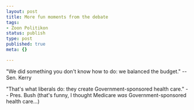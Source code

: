 ```yaml
--- 
layout: post
title: More fun moments from the debate
tags: 
- Zoon Politikon
status: publish
type: post
published: true
meta: {}

---
```

"We did something you don't know how to do: we balanced the budget."
  -- Sen. Kerry

  "That's what liberals do: they create Government-sponsored health care."
  -- Pres. Bush
  (that's funny, I thought Medicare <i>was</i> Government-sponsored health care...)
